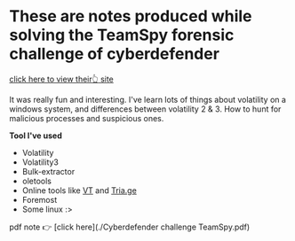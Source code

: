 # These are notes produced while solving the TeamSpy forensic challenge of cyberdefender
[click here to view their:point_up_2: site](https://cyberdefenders.org/ "cyberdefender")

It was really fun and interesting. I've learn lots of things about volatility on a windows system, and differences between volatility 2 & 3. How to hunt for malicious processes and suspicious ones.


**Tool I've used**
* Volatility
* Volatility3
* Bulk-extractor
* oletools
* Online tools like [VT](https://www.virustotal.com/gui/home/upload) and [Tria.ge](https://tria.ge/dashboard)
* Foremost
* Some linux :>

pdf note :point_right: [click here](./Cyberdefender challenge TeamSpy.pdf)

